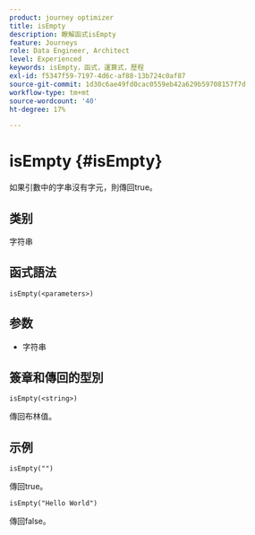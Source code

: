 ```yaml
---
product: journey optimizer
title: isEmpty
description: 瞭解函式isEmpty
feature: Journeys
role: Data Engineer, Architect
level: Experienced
keywords: isEmpty，函式，運算式，歷程
exl-id: f5347f59-7197-4d6c-af88-13b724c0af87
source-git-commit: 1d30c6ae49fd0cac0559eb42a629b59708157f7d
workflow-type: tm+mt
source-wordcount: '40'
ht-degree: 17%

---
```


# isEmpty {#isEmpty}

如果引數中的字串沒有字元，則傳回true。

## 类别

字符串

## 函式語法

`isEmpty(<parameters>)`

## 参数

* 字符串

## 簽章和傳回的型別

`isEmpty(<string>)`

傳回布林值。

## 示例

`isEmpty("")`

傳回true。

`isEmpty("Hello World")`

傳回false。
